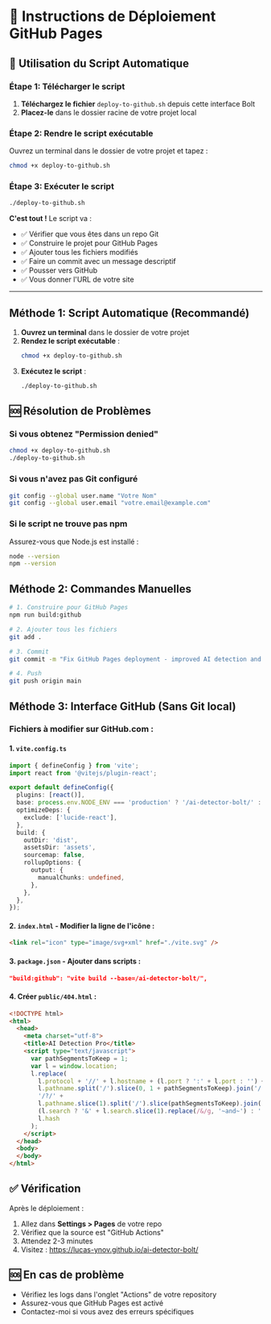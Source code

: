 # 🚀 Instructions de Déploiement GitHub Pages

## 🎯 Utilisation du Script Automatique

### Étape 1: Télécharger le script
1. **Téléchargez le fichier** `deploy-to-github.sh` depuis cette interface Bolt
2. **Placez-le** dans le dossier racine de votre projet local

### Étape 2: Rendre le script exécutable
Ouvrez un terminal dans le dossier de votre projet et tapez :
```bash
chmod +x deploy-to-github.sh
```

### Étape 3: Exécuter le script
```bash
./deploy-to-github.sh
```

**C'est tout !** Le script va :
- ✅ Vérifier que vous êtes dans un repo Git
- ✅ Construire le projet pour GitHub Pages
- ✅ Ajouter tous les fichiers modifiés
- ✅ Faire un commit avec un message descriptif
- ✅ Pousser vers GitHub
- ✅ Vous donner l'URL de votre site

---

## Méthode 1: Script Automatique (Recommandé)

1. **Ouvrez un terminal** dans le dossier de votre projet
2. **Rendez le script exécutable** :
   ```bash
   chmod +x deploy-to-github.sh
   ```
3. **Exécutez le script** :
   ```bash
   ./deploy-to-github.sh
   ```

## 🆘 Résolution de Problèmes

### Si vous obtenez "Permission denied"
```bash
chmod +x deploy-to-github.sh
./deploy-to-github.sh
```

### Si vous n'avez pas Git configuré
```bash
git config --global user.name "Votre Nom"
git config --global user.email "votre.email@example.com"
```

### Si le script ne trouve pas npm
Assurez-vous que Node.js est installé :
```bash
node --version
npm --version
```

## Méthode 2: Commandes Manuelles

```bash
# 1. Construire pour GitHub Pages
npm run build:github

# 2. Ajouter tous les fichiers
git add .

# 3. Commit
git commit -m "Fix GitHub Pages deployment - improved AI detection and PDF design"

# 4. Push
git push origin main
```

## Méthode 3: Interface GitHub (Sans Git local)

### Fichiers à modifier sur GitHub.com :

#### 1. `vite.config.ts`
```typescript
import { defineConfig } from 'vite';
import react from '@vitejs/plugin-react';

export default defineConfig({
  plugins: [react()],
  base: process.env.NODE_ENV === 'production' ? '/ai-detector-bolt/' : '/',
  optimizeDeps: {
    exclude: ['lucide-react'],
  },
  build: {
    outDir: 'dist',
    assetsDir: 'assets',
    sourcemap: false,
    rollupOptions: {
      output: {
        manualChunks: undefined,
      },
    },
  },
});
```

#### 2. `index.html` - Modifier la ligne de l'icône :
```html
<link rel="icon" type="image/svg+xml" href="./vite.svg" />
```

#### 3. `package.json` - Ajouter dans scripts :
```json
"build:github": "vite build --base=/ai-detector-bolt/",
```

#### 4. Créer `public/404.html` :
```html
<!DOCTYPE html>
<html>
  <head>
    <meta charset="utf-8">
    <title>AI Detection Pro</title>
    <script type="text/javascript">
      var pathSegmentsToKeep = 1;
      var l = window.location;
      l.replace(
        l.protocol + '//' + l.hostname + (l.port ? ':' + l.port : '') +
        l.pathname.split('/').slice(0, 1 + pathSegmentsToKeep).join('/') + 
        '/?/' +
        l.pathname.slice(1).split('/').slice(pathSegmentsToKeep).join('/').replace(/&/g, '~and~') +
        (l.search ? '&' + l.search.slice(1).replace(/&/g, '~and~') : '') +
        l.hash
      );
    </script>
  </head>
  <body>
  </body>
</html>
```

## ✅ Vérification

Après le déploiement :
1. Allez dans **Settings > Pages** de votre repo
2. Vérifiez que la source est "GitHub Actions"
3. Attendez 2-3 minutes
4. Visitez : https://lucas-ynov.github.io/ai-detector-bolt/

## 🆘 En cas de problème

- Vérifiez les logs dans l'onglet "Actions" de votre repository
- Assurez-vous que GitHub Pages est activé
- Contactez-moi si vous avez des erreurs spécifiques
